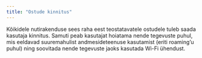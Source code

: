 ```yaml
---
title: "Ostude kinnitus"
---
```

Kõikidele nutirakenduse sees raha eest teostatavatele ostudele tuleb saada
kasutaja kinnitus. Samuti peab kasutajat hoiatama nende tegevuste puhul, mis
eeldavad suuremahulist andmesideteenuse kasutamist (eriti roaming’u puhul) ning
soovitada nende tegevuste jaoks kasutada Wi-Fi ühendust.
